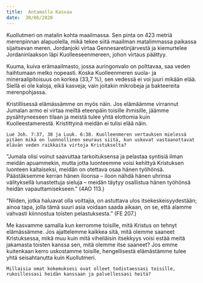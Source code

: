 ```yaml
---
title:  Antamalla Kasvaa
date:  30/06/2020
---
```


Kuollutmeri on matalin kohta maailmassa. Sen pinta on 423 metriä merenpinnan alapuolella, mikä tekee siitä maailman matalimmassa paikassa sijaitsevan meren. Jordanjoki virtaa Gennesaretinjärvestä ja kiemurtelee Jordaninlaakson läpi Kuolleeseenmereen, johon virtaus päättyy.

Kuuma, kuiva erämaailmasto, jossa auringonvalo on polttavaa, saa veden haihtumaan melko nopeasti. Koska Kuolleenmeren suola- ja mineraalipitoisuus on korkea (33,7 %), sen vedessä ei voi juuri mikään elää. Siellä ei ole kaloja, eikä kasveja; vain joitakin mikrobeja ja bakteereita merenpohjassa.

Kristillisessä elämässämme on myös näin. Jos elämäämme virrannut Jumalan armo ei virtaa meiltä eteenpäin toisille ihmisille, jäämme pysähtyneeseen tilaan ja meistä tulee yhtä elottomia kuin Kuolleestamerestä. Kristittyinä meidän ei tulisi elää näin.

`Lue Joh. 7:37, 38 ja Luuk. 6:38. Kuolleenmeren ver­tauksen mielessä pitäen mikä on luonnollinen seuraus siitä, kun uskovat vastaanottavat elävän veden raikkaita virtoja Kristukselta?`

”Jumala olisi voinut saavuttaa tarkoituksensa ja pelastaa syntisiä ilman meidän apuammekin, mutta jotta luonteemme voisi kehittyä Kristuksen luonteen kaltaiseksi, meidän on otettava osaa hänen työhönsä. Päästäksemme kerran hänen iloonsa – iloon nähdä hänen uhrinsa välityksellä lunastettuja sieluja – meidän täytyy osallistua hänen työhönsä heidän vapauttamisekseen.” (4AO 113.)

”Niiden, jotka haluavat olla voittajia, on astuttava ulos itsekeskeisyydestään; ainoa tapa, jolla tämä suuri asia voidaan saada aikaan, on se, että alamme vahvasti kiinnostua toisten pelastuksesta.” (FE 207.)

Me kasvamme samalla kun kerromme toisille, mitä Kristus on tehnyt elämässämme. Jos ajattelemme kaikkea sitä, mitä olemme saaneet Kristuksessa, mikä muu kuin mitä viheliäisin itsekkyys voisi estää meitä jakamasta toisten kanssa sen, mitä olemme itse saaneet? Jos emme kuitenkaan kerro uskostamme toisille, hengellisestä elämästämme tulee yhtä seisahtanutta kuin Kuollutmeri.

`Millaisia omat kokemuksesi ovat olleet todistaessasi toisille, rukoillessasi heidän kanssaan ja palvellessasi heitä?`